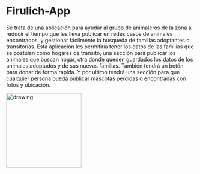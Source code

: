 
# Firulich-App


Se trata de una aplicación para ayudar al grupo de animaleros de la zona a reducir el tiempo que les lleva publicar en redes casos de animales encontrados, y gestionar fácilmente la búsqueda de familias adoptantes o transitorias. 
Esta aplicación les permitiría tener los datos de las familias que se postulan como hogares de tránsito, una sección para publicar los animales que buscan hogar, otra donde queden guardados los datos de los animales adoptados y de sus nuevas familias. También tendrá un botón para donar de forma rápida. 
Y por ultimo tendrá una sección para que cualquier persona pueda publicar mascotas perdidas o encontradas con fotos y ubicación. 


<img src="![WhatsApp Image 2022-10-04 at 20 06 21](https://user-images.githubusercontent.com/85176308/193947301-5b0129db-0ca0-4f32-a89b-a704c1bec8c8.jpeg)" alt="drawing" width="200"/>


